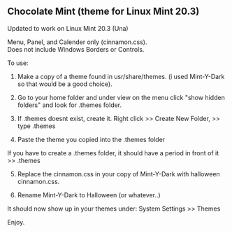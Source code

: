 ## Chocolate Mint (theme for Linux Mint 20.3)

Updated to work on Linux Mint 20.3 (Una)

Menu, Panel, and Calender only (cinnamon.css).  
Does not include Windows Borders or Controls.  


To use:

1. Make a copy of a theme found in usr/share/themes. (i used Mint-Y-Dark so that would be a good choice).

2. Go to your home folder and under view on the menu click "show hidden folders" and look for .themes folder.

3. If .themes doesnt exist, create it. Right click >> Create New Folder, >> type .themes

4. Paste the theme you copied into the .themes folder 

If you have to create a .themes folder, it should have a period in front of it >> .themes

5. Replace the cinnamon.css in your copy of Mint-Y-Dark with halloween cinnamon.css.

4. Rename Mint-Y-Dark to Halloween (or whatever..)

It should now show up in your themes under: System Settings >> Themes  

Enjoy.

